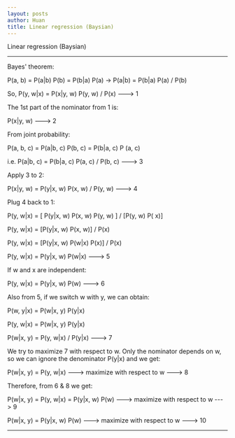 ```yaml
---
layout: posts
author: Huan
title: Linear regression (Baysian)
---
```


Linear regression (Baysian)

---

Bayes' theorem:

P(a, b) = P(a|b) P(b) = P(b|a) P(a) -> P(a|b) = P(b|a) P(a) / P(b)

So, P(y, w|x) = P(x|y, w) P(y, w) / P(x) ---> 1

The 1st part of the nominator from 1 is:

P(x|y, w) ---> 2

From joint probability:

P(a, b, c) = P(a|b, c) P(b, c) = P(b|a, c) P (a, c)

i.e. P(a|b, c) = P(b|a, c) P(a, c) / P(b, c) ---> 3

Apply 3 to 2:

P(x|y, w) = P(y|x, w) P(x, w) / P(y, w) ---> 4

Plug 4 back to 1:

P(y, w|x) = [ P(y|x, w) P(x, w) P(y, w) ] / [P(y, w) P( x)]

P(y, w|x) = [P(y|x, w) P(x, w)] / P(x)

P(y, w|x) = [P(y|x, w) P(w|x) P(x)] / P(x)

P(y, w|x) = P(y|x, w) P(w|x) ---> 5

If w and x are independent:

P(y, w|x) = P(y|x, w) P(w) ---> 6

Also from 5, if we switch w with y, we can obtain:

P(w, y|x) = P(w|x, y) P(y|x)

P(y, w|x) = P(w|x, y) P(y|x)

P(w|x, y) = P(y, w|x) / P(y|x) ---> 7

We try to maximize 7 with respect to w. Only the nominator depends on w, so we
can ignore the denominator P(y|x) and we get:

P(w|x, y) = P(y, w|x) ---> maximize with respect to w ---> 8

Therefore, from 6 & 8 we get:

P(w|x, y) = P(y, w|x) = P(y|x, w) P(w) ---> maximize with respect to w ---> 9

P(w|x, y) = P(y|x, w) P(w) ---> maximize with respect to w ---> 10

---

<br>
